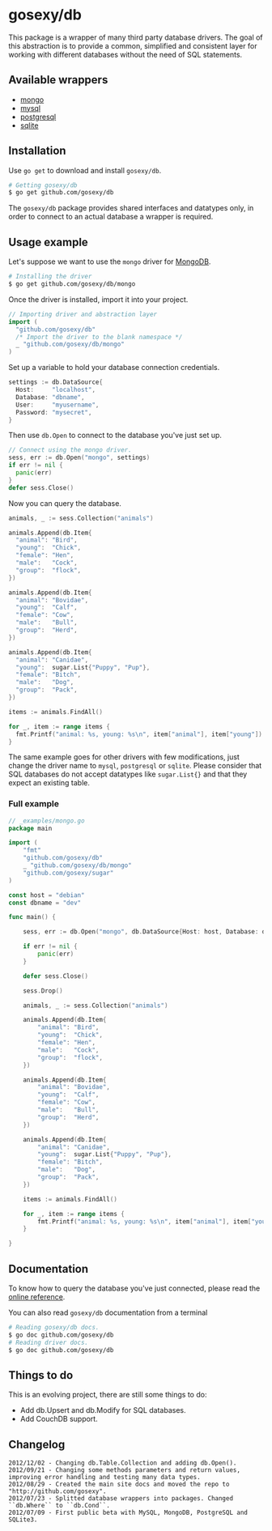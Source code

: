 # gosexy/db

This package is a wrapper of many third party database drivers. The goal of this abstraction is to provide a common,
simplified and consistent layer for working with different databases without the need of SQL statements.

## Available wrappers

* [mongo](http://gosexy.org/db/wrappers/mongo)
* [mysql](http://gosexy.org/db/wrappers/mysql)
* [postgresql](http://gosexy.org/db/wrappers/postgresql)
* [sqlite](http://gosexy.org/db/wrappers/sqlite)

## Installation

Use `go get` to download and install `gosexy/db`.

```sh
# Getting gosexy/db
$ go get github.com/gosexy/db
```

The `gosexy/db` package provides shared interfaces and datatypes only, in order to connect to an actual database
a wrapper is required.

## Usage example

Let's suppose we want to use the `mongo` driver for [MongoDB][1].

```sh
# Installing the driver
$ go get github.com/gosexy/db/mongo
```

Once the driver is installed, import it into your project.

```go
// Importing driver and abstraction layer
import (
  "github.com/gosexy/db"
  /* Import the driver to the blank namespace */
  _ "github.com/gosexy/db/mongo"
)
```

Set up a variable to hold your database connection credentials.

```go
settings := db.DataSource{
  Host:     "localhost",
  Database: "dbname",
  User:     "myusername",
  Password: "mysecret",
}
```

Then use `db.Open` to connect to the database you've just set up.

```go
// Connect using the mongo driver.
sess, err := db.Open("mongo", settings)
if err != nil {
  panic(err)
}
defer sess.Close()
```

Now you can query the database.

```go
animals, _ := sess.Collection("animals")

animals.Append(db.Item{
  "animal": "Bird",
  "young":  "Chick",
  "female": "Hen",
  "male":   "Cock",
  "group":  "flock",
})

animals.Append(db.Item{
  "animal": "Bovidae",
  "young":  "Calf",
  "female": "Cow",
  "male":   "Bull",
  "group":  "Herd",
})

animals.Append(db.Item{
  "animal": "Canidae",
  "young":  sugar.List{"Puppy", "Pup"},
  "female": "Bitch",
  "male":   "Dog",
  "group":  "Pack",
})

items := animals.FindAll()

for _, item := range items {
  fmt.Printf("animal: %s, young: %s\n", item["animal"], item["young"])
}
```

The same example goes for other drivers with few modifications, just change the driver name to
`mysql`, `postgresql` or `sqlite`. Please consider that SQL databases do not accept datatypes like
`sugar.List{}` and that they expect an existing table.

### Full example

```go
// _examples/mongo.go
package main

import (
	"fmt"
	"github.com/gosexy/db"
	_ "github.com/gosexy/db/mongo"
	"github.com/gosexy/sugar"
)

const host = "debian"
const dbname = "dev"

func main() {

	sess, err := db.Open("mongo", db.DataSource{Host: host, Database: dbname})

	if err != nil {
		panic(err)
	}

	defer sess.Close()

	sess.Drop()

	animals, _ := sess.Collection("animals")

	animals.Append(db.Item{
		"animal": "Bird",
		"young":  "Chick",
		"female": "Hen",
		"male":   "Cock",
		"group":  "flock",
	})

	animals.Append(db.Item{
		"animal": "Bovidae",
		"young":  "Calf",
		"female": "Cow",
		"male":   "Bull",
		"group":  "Herd",
	})

	animals.Append(db.Item{
		"animal": "Canidae",
		"young":  sugar.List{"Puppy", "Pup"},
		"female": "Bitch",
		"male":   "Dog",
		"group":  "Pack",
	})

	items := animals.FindAll()

	for _, item := range items {
		fmt.Printf("animal: %s, young: %s\n", item["animal"], item["young"])
	}

}
```

## Documentation

To know how to query the database you've just connected, please read the [online reference](http://gosexy.org/db).

You can also read ``gosexy/db`` documentation from a terminal

```sh
# Reading gosexy/db docs.
$ go doc github.com/gosexy/db
# Reading driver docs.
$ go doc github.com/gosexy/db
```


## Things to do

This is an evolving project, there are still some things to do:

* Add db.Upsert and db.Modify for SQL databases.
* Add CouchDB support.

## Changelog

    2012/12/02 - Changing db.Table.Collection and adding db.Open().
    2012/09/21 - Changing some methods parameters and return values, improving error handling and testing many data types.
    2012/08/29 - Created the main site docs and moved the repo to "http://github.com/gosexy".
    2012/07/23 - Splitted database wrappers into packages. Changed ``db.Where`` to ``db.Cond``.
    2012/07/09 - First public beta with MySQL, MongoDB, PostgreSQL and SQLite3.

[1]: http://mongodb.org
